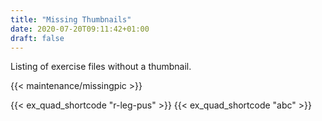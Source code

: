 ```yaml
---
title: "Missing Thumbnails"
date: 2020-07-20T09:11:42+01:00
draft: false
---
```


Listing of exercise files without a thumbnail.

<!--more-->

{{< maintenance/missingpic >}}

{{< ex_quad_shortcode "r-leg-pus" >}}
{{< ex_quad_shortcode "abc" >}}
